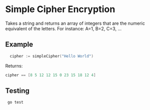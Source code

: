 Simple Cipher Encryption
======

Takes a string and returns an array of integers that are the numeric equivalent 
of the letters. For instance: A=1, B=2, C=3, ...

## Example
```go
  cipher := simpleCipher("Hello World")

```
Returns:
```go
cipher == [8 5 12 12 15 0 23 15 18 12 4]
```

## Testing
```
 go test
```
